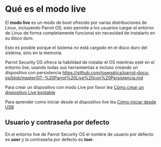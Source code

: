 <h1>Qué es el modo live</h1>

El **modo live** es un modo de boot ofrecido por varias distribuciones de Linux, incluyendo Parrot OS; esto permite a los usuarios cargar el entorno de Linux de forma completamente funcional sin necesidad de instalarlo en su disco duro.

Esto es posible porque el sistema no está cargado en el disco duro del sistema, sino en la memoria.

Parrot Security OS ofrece la habilidad de instalar el OS mientras esté en el entorno live, usando todas sus herramientas e incluso creando un dispositivo con persistencia https://github.com/josegatica/parrot-docu-es/blob/master/07.-%20Parrot%20Live%20con%20Persistencia.md

Para crear un dispositivo con modo Live por favor lea <a href="https://github.com/josegatica/parrot-docu-es/blob/master/05.-%20Como%20crear%20un%20dispositivo%20bootable%20live.md" target="blank">Cómo crear un dispositivo Live bootable</a>

Para aprender como iniciar desde el dispositivo live lea <a href="https://github.com/josegatica/parrot-docu-es/blob/master/06.-%20C%C3%B3mo%20iniciar%20desde%20USB.md" target="blank">Cómo iniciar desde USB</a>


<h2>Usuario y contraseña por defecto</h2>

En el entorno live de Parrot Security OS el nombre de usuario por defecto es **user** y la contraseña por defecto es **toor**. 
